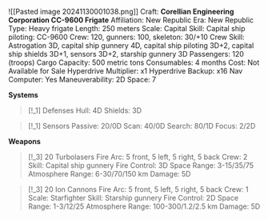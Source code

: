 ![[Pasted image 20241130001038.png]]
Craft: **Corellian Engineering Corporation CC-9600 Frigate**
Affiliation: New Republic
Era: New Republic
Type: Heavy frigate
Length: 250 meters
Scale: Capital
Skill: Capital ship piloting: CC-9600
Crew: 120, gunners: 100, skeleton: 30/+10
Crew Skill: Astrogation 3D, capital ship gunnery 4D, capital ship piloting 3D+2, capital ship shields 3D+1, sensors 3D+2, starship gunnery 3D
Passengers: 120 (troops)
Cargo Capacity: 500 metric tons
Consumables: 4 months
Cost: Not Available for Sale
Hyperdrive Multiplier: x1
Hyperdrive Backup: x16
Nav Computer: Yes
Maneuverability: 2D
Space: 7

**Systems**
> [!_1] Defenses
> Hull: 4D
> Shields: 3D

> [!_1] Sensors
> Passive: 20/0D
> Scan: 40/0D
> Search: 80/1D
> Focus: 2/2D

**Weapons**
> [!_3] 20 Turbolasers
> Fire Arc: 5 front, 5 left, 5 right, 5 back
> Crew: 2
> Skill: Capital ship gunnery
> Fire Control: 3D
> Space Range: 3-15/35/75
> Atmosphere Range: 6-30/70/150 km
> Damage: 5D

> [!_3] 20 Ion Cannons
> Fire Arc: 5 front, 5 left, 5 right, 5 back
> Crew: 1
> Scale: Starfighter
> Skill: Starship gunnery
> Fire Control: 2D
> Space Range: 1-3/12/25
> Atmosphere Range: 100-300/1.2/2.5 km
> Damage: 5D
